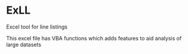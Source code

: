 # ExLL
Excel tool for line listings

This excel file has VBA functions which adds features to aid analysis of large datasets 
